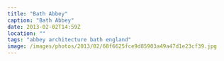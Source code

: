 ```yaml
---
title: "Bath Abbey"
caption: "Bath Abbey"
date: 2013-02-02T14:59Z
location: ""
tags: "abbey architecture bath england"
image: /images/photos/2013/02/68f6625fce9d85903a49a47d1e23cf39.jpg
---
```


